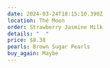 ```yaml
---
date: 2024-03-24T18:15:10.390Z
location: Thé Moon
order: Strawberry Jasmine Milk
details: "  "
price: $8.38
pearls: Brown Sugar Pearls
buy_again: Maybe
---
```

